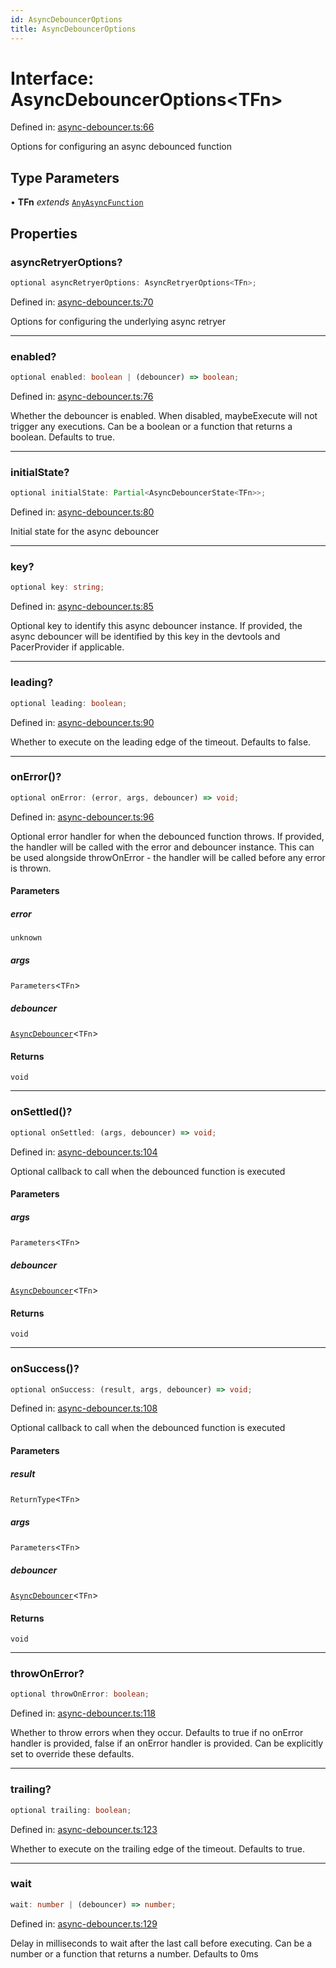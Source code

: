 ```yaml
---
id: AsyncDebouncerOptions
title: AsyncDebouncerOptions
---
```


<!-- DO NOT EDIT: this page is autogenerated from the type comments -->

# Interface: AsyncDebouncerOptions\<TFn\>

Defined in: [async-debouncer.ts:66](https://github.com/TanStack/pacer/blob/main/packages/pacer/src/async-debouncer.ts#L66)

Options for configuring an async debounced function

## Type Parameters

• **TFn** *extends* [`AnyAsyncFunction`](../../type-aliases/anyasyncfunction.md)

## Properties

### asyncRetryerOptions?

```ts
optional asyncRetryerOptions: AsyncRetryerOptions<TFn>;
```

Defined in: [async-debouncer.ts:70](https://github.com/TanStack/pacer/blob/main/packages/pacer/src/async-debouncer.ts#L70)

Options for configuring the underlying async retryer

***

### enabled?

```ts
optional enabled: boolean | (debouncer) => boolean;
```

Defined in: [async-debouncer.ts:76](https://github.com/TanStack/pacer/blob/main/packages/pacer/src/async-debouncer.ts#L76)

Whether the debouncer is enabled. When disabled, maybeExecute will not trigger any executions.
Can be a boolean or a function that returns a boolean.
Defaults to true.

***

### initialState?

```ts
optional initialState: Partial<AsyncDebouncerState<TFn>>;
```

Defined in: [async-debouncer.ts:80](https://github.com/TanStack/pacer/blob/main/packages/pacer/src/async-debouncer.ts#L80)

Initial state for the async debouncer

***

### key?

```ts
optional key: string;
```

Defined in: [async-debouncer.ts:85](https://github.com/TanStack/pacer/blob/main/packages/pacer/src/async-debouncer.ts#L85)

Optional key to identify this async debouncer instance.
If provided, the async debouncer will be identified by this key in the devtools and PacerProvider if applicable.

***

### leading?

```ts
optional leading: boolean;
```

Defined in: [async-debouncer.ts:90](https://github.com/TanStack/pacer/blob/main/packages/pacer/src/async-debouncer.ts#L90)

Whether to execute on the leading edge of the timeout.
Defaults to false.

***

### onError()?

```ts
optional onError: (error, args, debouncer) => void;
```

Defined in: [async-debouncer.ts:96](https://github.com/TanStack/pacer/blob/main/packages/pacer/src/async-debouncer.ts#L96)

Optional error handler for when the debounced function throws.
If provided, the handler will be called with the error and debouncer instance.
This can be used alongside throwOnError - the handler will be called before any error is thrown.

#### Parameters

##### error

`unknown`

##### args

`Parameters`\<`TFn`\>

##### debouncer

[`AsyncDebouncer`](../../classes/asyncdebouncer.md)\<`TFn`\>

#### Returns

`void`

***

### onSettled()?

```ts
optional onSettled: (args, debouncer) => void;
```

Defined in: [async-debouncer.ts:104](https://github.com/TanStack/pacer/blob/main/packages/pacer/src/async-debouncer.ts#L104)

Optional callback to call when the debounced function is executed

#### Parameters

##### args

`Parameters`\<`TFn`\>

##### debouncer

[`AsyncDebouncer`](../../classes/asyncdebouncer.md)\<`TFn`\>

#### Returns

`void`

***

### onSuccess()?

```ts
optional onSuccess: (result, args, debouncer) => void;
```

Defined in: [async-debouncer.ts:108](https://github.com/TanStack/pacer/blob/main/packages/pacer/src/async-debouncer.ts#L108)

Optional callback to call when the debounced function is executed

#### Parameters

##### result

`ReturnType`\<`TFn`\>

##### args

`Parameters`\<`TFn`\>

##### debouncer

[`AsyncDebouncer`](../../classes/asyncdebouncer.md)\<`TFn`\>

#### Returns

`void`

***

### throwOnError?

```ts
optional throwOnError: boolean;
```

Defined in: [async-debouncer.ts:118](https://github.com/TanStack/pacer/blob/main/packages/pacer/src/async-debouncer.ts#L118)

Whether to throw errors when they occur.
Defaults to true if no onError handler is provided, false if an onError handler is provided.
Can be explicitly set to override these defaults.

***

### trailing?

```ts
optional trailing: boolean;
```

Defined in: [async-debouncer.ts:123](https://github.com/TanStack/pacer/blob/main/packages/pacer/src/async-debouncer.ts#L123)

Whether to execute on the trailing edge of the timeout.
Defaults to true.

***

### wait

```ts
wait: number | (debouncer) => number;
```

Defined in: [async-debouncer.ts:129](https://github.com/TanStack/pacer/blob/main/packages/pacer/src/async-debouncer.ts#L129)

Delay in milliseconds to wait after the last call before executing.
Can be a number or a function that returns a number.
Defaults to 0ms
